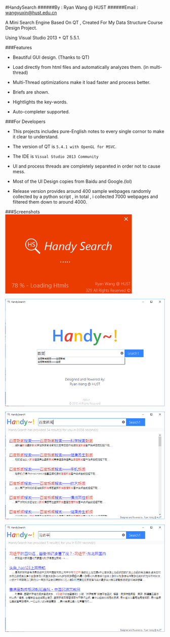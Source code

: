 #HandySearch
######By : Ryan Wang @ HUST
######Email : wangyuxin@hust.edu.cn

A Mini Search Engine Based On QT , Created For My Data Structure Course Design Project. 

Using Visual Studio 2013 + QT 5.5.1.

###Features
* Beautiful GUI design. (Thanks to QT)

* Load directly from html files and automatically analyzes them. (in multi-thread)

* Multi-Thread optimizations make it load faster and process better.

* Briefs are shown.

* Hightlights the key-words.

* Auto-completer supported.

###For Developers
* This projects includes pure-English notes to every single cornor to make it clear to understand.

* The version of QT is `5.4.1 with OpenGL for MSVC`.

* The IDE is `Visual Studio 2013 Community`
     
* UI and process threads are completely separeted in order not to cause mess.

* Most of the UI Design copies from Baidu and Google.(lol)

* Release version provides around 400 sample webpages randomly collected by a python script , in total , i collected 7000 webpages and filtered them down to around 4000.

###Screenshots
![#1](https://github.com/RyanWangGit/HandySearch/raw/master/Screenshots/1.png)

![#2](https://github.com/RyanWangGit/HandySearch/raw/master/Screenshots/2.png)

![#3](https://github.com/RyanWangGit/HandySearch/raw/master/Screenshots/3.png)

![#4](https://github.com/RyanWangGit/HandySearch/raw/master/Screenshots/4.png)
